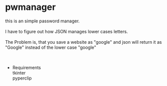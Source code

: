 # pwmanager
this is an simple password manager.<br></br>
I have to figure out how JSON manages lower cases letters.<br></br>
The Problem is, that you save a website as "google" and json will return it as "Google" instead of the lower case "google"
<br></br>
<br />

* Requirements
\
tkinter <br />
pyperclip <br />
